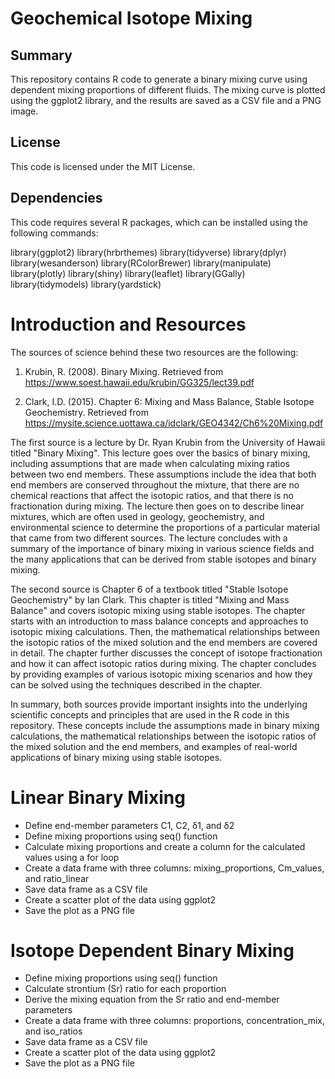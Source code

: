 # Geochemical Isotope Mixing

## Summary

This repository contains R code to generate a binary mixing curve using dependent mixing proportions of different fluids. The mixing curve is plotted using the ggplot2 library, and the results are saved as a CSV file and a PNG image.

## License
This code is licensed under the MIT License.

## Dependencies
This code requires several R packages, which can be installed using the following commands:


library(ggplot2)
library(hrbrthemes)
library(tidyverse)
library(dplyr)
library(wesanderson)
library(RColorBrewer)
library(manipulate)
library(plotly)
library(shiny)
library(leaflet)
library(GGally)
library(tidymodels)
library(yardstick)

# Introduction and Resources

The sources of science behind these two resources are the following:

1. Krubin, R. (2008). Binary Mixing. Retrieved from https://www.soest.hawaii.edu/krubin/GG325/lect39.pdf

2. Clark, I.D. (2015). Chapter 6: Mixing and Mass Balance, Stable Isotope Geochemistry. Retrieved from https://mysite.science.uottawa.ca/idclark/GEO4342/Ch6%20Mixing.pdf

The first source is a lecture by Dr. Ryan Krubin from the University of Hawaii titled "Binary Mixing". This lecture goes over the basics of binary mixing, including assumptions that are made when calculating mixing ratios between two end members. These assumptions include the idea that both end members are conserved throughout the mixture, that there are no chemical reactions that affect the isotopic ratios, and that there is no fractionation during mixing. The lecture then goes on to describe linear mixtures, which are often used in geology, geochemistry, and environmental science to determine the proportions of a particular material that came from two different sources. The lecture concludes with a summary of the importance of binary mixing in various science fields and the many applications that can be derived from stable isotopes and binary mixing.

The second source is Chapter 6 of a textbook titled "Stable Isotope Geochemistry" by Ian Clark. This chapter is titled "Mixing and Mass Balance" and covers isotopic mixing using stable isotopes. The chapter starts with an introduction to mass balance concepts and approaches to isotopic mixing calculations. Then, the mathematical relationships between the isotopic ratios of the mixed solution and the end members are covered in detail. The chapter further discusses the concept of isotope fractionation and how it can affect isotopic ratios during mixing. The chapter concludes by providing examples of various isotopic mixing scenarios and how they can be solved using the techniques described in the chapter.

In summary, both sources provide important insights into the underlying scientific concepts and principles that are used in the R code in this repository. These concepts include the assumptions made in binary mixing calculations, the mathematical relationships between the isotopic ratios of the mixed solution and the end members, and examples of real-world applications of binary mixing using stable isotopes.

# Linear Binary Mixing

- Define end-member parameters C1, C2, δ1, and δ2
- Define mixing proportions using seq() function
- Calculate mixing proportions and create a column for the calculated values using a for loop
- Create a data frame with three columns: mixing_proportions, Cm_values, and ratio_linear
- Save data frame as a CSV file
- Create a scatter plot of the data using ggplot2
- Save the plot as a PNG file

# Isotope Dependent Binary Mixing

- Define mixing proportions using seq() function
- Calculate strontium (Sr) ratio for each proportion
- Derive the mixing equation from the Sr ratio and end-member parameters
- Create a data frame with three columns: proportions, concentration_mix, and iso_ratios
- Save data frame as a CSV file
- Create a scatter plot of the data using ggplot2
- Save the plot as a PNG file





 
